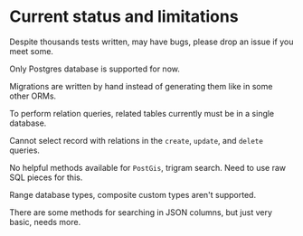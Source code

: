 # Current status and limitations

Despite thousands tests written, may have bugs, please drop an issue if you meet some.

Only Postgres database is supported for now.

Migrations are written by hand instead of generating them like in some other ORMs.

To perform relation queries, related tables currently must be in a single database.

Cannot select record with relations in the `create`, `update`, and `delete` queries.

No helpful methods available for `PostGis`, trigram search. Need to use raw SQL pieces for this.

Range database types, composite custom types aren't supported.

There are some methods for searching in JSON columns, but just very basic, needs more.
